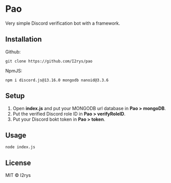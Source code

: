 # Pao
Very simple Discord verification bot with a framework.

## Installation
Github:
```
git clone https://github.com/I2rys/pao
```

NpmJS:
```
npm i discord.js@13.16.0 mongodb nanoid@3.3.6
```

## Setup
1. Open **index.js** and put your MONGODB url database in **Pao > mongoDB**.
2. Put the verified Discord role ID in **Pao > verifyRoleID**.
3. Put your Discord bokt token in **Pao > token**.

## Usage
```
node index.js
```

## License
MIT © I2rys